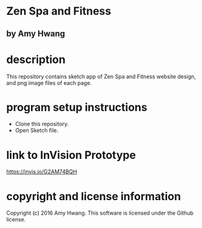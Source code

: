 # Zen Spa and Fitness
## by Amy Hwang 

# description 
This repository contains sketch app of Zen Spa and Fitness website design, and png image files of each page.

# program setup instructions
* Clone this repository.
* Open Sketch file.

# link to InVision Prototype
https://invis.io/G2AM74BQH

# copyright and license information
Copyright (c) 2016 Amy Hwang. This software is licensed under the Github license.
